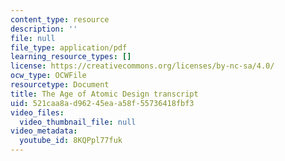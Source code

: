 ```yaml
---
content_type: resource
description: ''
file: null
file_type: application/pdf
learning_resource_types: []
license: https://creativecommons.org/licenses/by-nc-sa/4.0/
ocw_type: OCWFile
resourcetype: Document
title: The Age of Atomic Design transcript
uid: 521caa8a-d962-45ea-a58f-55736418fbf3
video_files:
  video_thumbnail_file: null
video_metadata:
  youtube_id: 8KQPpl77fuk
---
```

